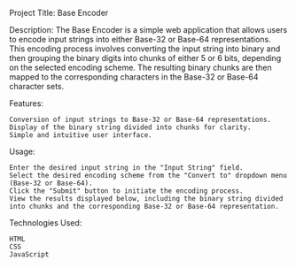 Project Title: Base Encoder

Description:
The Base Encoder is a simple web application that allows users to encode input strings into either Base-32 or Base-64 representations. This encoding process involves converting the input string into binary and then grouping the binary digits into chunks of either 5 or 6 bits, depending on the selected encoding scheme. The resulting binary chunks are then mapped to the corresponding characters in the Base-32 or Base-64 character sets.

Features:

    Conversion of input strings to Base-32 or Base-64 representations.
    Display of the binary string divided into chunks for clarity.
    Simple and intuitive user interface.

Usage:

    Enter the desired input string in the "Input String" field.
    Select the desired encoding scheme from the "Convert to" dropdown menu (Base-32 or Base-64).
    Click the "Submit" button to initiate the encoding process.
    View the results displayed below, including the binary string divided into chunks and the corresponding Base-32 or Base-64 representation.

Technologies Used:

    HTML
    CSS
    JavaScript
